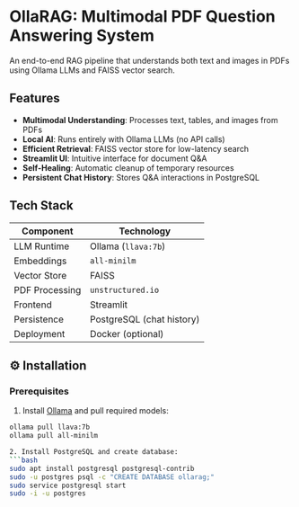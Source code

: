 # OllaRAG: Multimodal PDF Question Answering System


An end-to-end RAG pipeline that understands both text and images in PDFs using Ollama LLMs and FAISS vector search.

## Features

- **Multimodal Understanding**: Processes text, tables, and images from PDFs
- **Local AI**: Runs entirely with Ollama LLMs (no API calls)
- **Efficient Retrieval**: FAISS vector store for low-latency search
- **Streamlit UI**: Intuitive interface for document Q&A
- **Self-Healing**: Automatic cleanup of temporary resources
- **Persistent Chat History**: Stores Q&A interactions in PostgreSQL

##  Tech Stack

| Component          | Technology               |
|--------------------|--------------------------|
| LLM Runtime        | Ollama (`llava:7b`)      |
| Embeddings         | `all-minilm`             |
| Vector Store       | FAISS                    |
| PDF Processing     | `unstructured.io`        |
| Frontend           | Streamlit                |
| Persistence        | PostgreSQL (chat history)|
| Deployment         | Docker (optional)        |

## ⚙️ Installation

### Prerequisites

1. Install [Ollama](https://ollama.ai/) and pull required models:
```bash
ollama pull llava:7b
ollama pull all-minilm

2. Install PostgreSQL and create database:
```bash
sudo apt install postgresql postgresql-contrib
sudo -u postgres psql -c "CREATE DATABASE ollarag;"
sudo service postgresql start
sudo -i -u postgres

